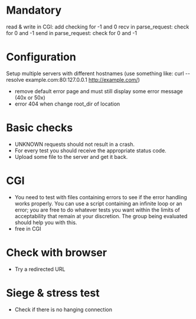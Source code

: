 # Mandatory
read & write in CGI: add checking for -1 and 0
recv in parse_request: check for 0 and -1
send in parse_request: check for 0 and -1

# Configuration
Setup multiple servers with different hostnames (use something like: curl --resolve example.com:80:127.0.0.1 http://example.com/)
- remove default error page and must still display some error message (40x or 50x)
- error 404 when change root_dir of location

# Basic checks
- UNKNOWN requests should not result in a crash.
- For every test you should receive the appropriate status code.
- Upload some file to the server and get it back.

# CGI
- You need to test with files containing errors to see if the error handling works properly. You can use a script containing an infinite loop or an error; you are free to do whatever tests you want within the limits of acceptability that remain at your discretion. The group being evaluated should help you with this.
- free in CGI

# Check with browser
- Try a redirected URL

# Siege & stress test
- Check if there is no hanging connection